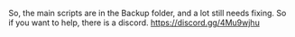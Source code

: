 So, the main scripts are in the Backup folder, and a lot still needs fixing. So if you want to help, there is a discord. https://discord.gg/4Mu9wjhu
